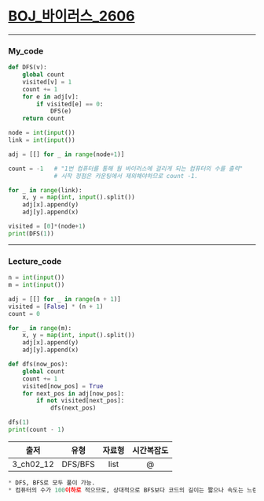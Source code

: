 # [BOJ_바이러스_2606](https://www.acmicpc.net/problem/2606)
***
### My_code
```python
def DFS(v):
    global count
    visited[v] = 1
    count += 1
    for e in adj[v]:
        if visited[e] == 0:
            DFS(e)
    return count

node = int(input())
link = int(input())

adj = [[] for _ in range(node+1)]

count = -1   # "1번 컴퓨터를 통해 웜 바이러스에 걸리게 되는 컴퓨터의 수를 출력" 
             # 시작 정점은 카운팅에서 제외해야하므로 count -1. 

for _ in range(link):
    x, y = map(int, input().split())
    adj[x].append(y)
    adj[y].append(x)

visited = [0]*(node+1)
print(DFS(1))
```

***
### Lecture_code
```python
n = int(input())
m = int(input())

adj = [[] for _ in range(n + 1)]
visited = [False] * (n + 1)
count = 0

for _ in range(m):
    x, y = map(int, input().split())
    adj[x].append(y)
    adj[y].append(x)

def dfs(now_pos):
    global count
    count += 1
    visited[now_pos] = True
    for next_pos in adj[now_pos]:
        if not visited[next_pos]:
            dfs(next_pos)

dfs(1)
print(count - 1)
```
|출저|유형|자료형|시간복잡도|
|:---:|:---:|:---:|:---:|
|3_ch02_12|DFS/BFS|list|@|

```python
* DFS, BFS로 모두 풀이 가능.
* 컴퓨터의 수가 100이하로 적으므로, 상대적으로 BFS보다 코드의 길이는 짧으나 속도는 느린 DFS로도 풀이 가능.
```
